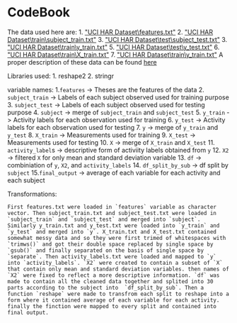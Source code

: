 # CodeBook 

The data used here are:
    1. <a href="UCI HAR Dataset\features.txt">"UCI HAR Dataset\features.txt"</a>
    2. <a href="UCI HAR Dataset\train\subject_train.txt">"UCI HAR Dataset\train\subject_train.txt"</a>
    3. <a href="UCI HAR Dataset\test\subject_test.txt">"UCI HAR Dataset\test\subject_test.txt"</a>
    3. <a href="UCI HAR Dataset\train\y_train.txt">"UCI HAR Dataset\train\y_train.txt"</a>
    5. <a href="UCI HAR Dataset\test\y_test.txt">"UCI HAR Dataset\test\y_test.txt"</a>
    6. <a href="UCI HAR Dataset\train\X_train.txt">"UCI HAR Dataset\train\X_train.txt"</a>
    7. <a href="UCI HAR Dataset\test\X_test.txt">"UCI HAR Dataset\train\y_train.txt"</a>
A proper description of these data can be found <a href="UCI HAR Dataset\README.txt"> here <a>
    


Libraries used:
    1. reshape2
    2. stringr

variable names:
    1.`features` -> Theses are the features of the data
    2. `subject_train` -> Labels of each subject observed used for training purpose
    3. `subject_test` -> Labels of each subject observed used for testing purpose
    4. `subject` -> merge of `subject_train` and `subject_test`
    5. `y_train` -> Activity labels for each observation used for training
    6. `y_test` -> Activity labels for each observation used for testing
    7. `y` -> merge of `y_train` and `y_test`
    8. `X_train` -> Measurements used for training
    9. `X_test` -> Measurements used for testing
    10. `X` -> merge of `X_train` and `X_test`
    11. `activity_label`s -> descriptive form of activiity labels obtained from `y`
    12. `X2` -> filtered `X` for only mean and standard deviation variable
    13. `df` -> combiniation of `y`, `X2`, and `activity_labels`
    14. `df_split_by_sub` -> df split by `subject`
    15.`final_output` -> average of each variable for each activity and each subject

Transformations:

    First features.txt were loaded in `features` variable as character vector. Then subject_train.txt and subject_test.txt were loaded in `subject_train` and `subject_test` and merged into `subject`. Similarly y_train.txt and y_test.txt were loaded into `y_train` and `y_test` and merged into `y`. X_train.txt and X_test.txt contained somewhat messy data and so they were first trimed of whitespaces with `trimws()` and got their double space replaced by single space by `gsub()` and finally separated on the basis of single space by `separate`. Then activity_labels.txt were loaded and mapped to `y` into `activity_labels`. `X2` were created to contain a subset of `X` that contain only mean and standard deviation variables. then names of `X2` were fixed to reflect a more descriptive information. `df` was made to contain all the cleaned data together and splited into 30 parts according to the subject into  `df_split_by_sub`. Then a function `reshape` were made to transfrom each split to reshape into a form where it contained average of each variable for each activity.
    finally the finction were mapped to every split and contained into final output.
    

